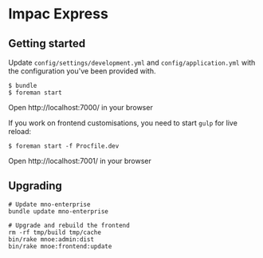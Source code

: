 # Impac Express

## Getting started

Update `config/settings/development.yml` and `config/application.yml` with the configuration you've been provided with.

```
$ bundle
$ foreman start
```

Open http://localhost:7000/ in your browser

If you work on frontend customisations, you need to start `gulp` for live reload:

```
$ foreman start -f Procfile.dev
```

Open http://localhost:7001/ in your browser


## Upgrading

```
# Update mno-enterprise
bundle update mno-enterprise

# Upgrade and rebuild the frontend
rm -rf tmp/build tmp/cache
bin/rake mnoe:admin:dist
bin/rake mnoe:frontend:update
```

